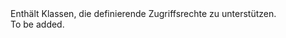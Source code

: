 <Namespace Name="Microsoft.Azure.Devices.Common.Data">
  <Docs>
    <summary>Enthält Klassen, die definierende Zugriffsrechte zu unterstützen.</summary> 
    <remarks>To be added.</remarks>
  </Docs>
</Namespace>
